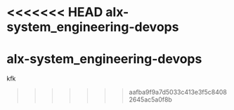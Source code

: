 <<<<<<< HEAD
alx-system_engineering-devops
=======
# alx-system_engineering-devops
kfk
>>>>>>> aafba9f9a7d5033c413e3f5c84082645ac5a0f8b
